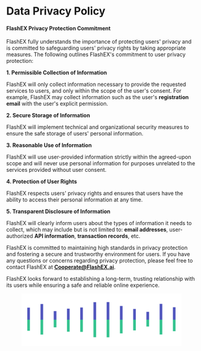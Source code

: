 # Data Privacy Policy

#### FlashEX Privacy Protection Commitment

FlashEX fully understands the importance of protecting users' privacy and is committed to safeguarding users' privacy rights by taking appropriate measures. The following outlines FlashEX's commitment to user privacy protection:

**1. Permissible Collection of Information**

FlashEX will only collect information necessary to provide the requested services to users, and only within the scope of the user's consent. For example, FlashEX may collect information such as the user's **registration email** with the user's explicit permission.

**2. Secure Storage of Information**

FlashEX will implement technical and organizational security measures to ensure the safe storage of users' personal information.

**3. Reasonable Use of Information**

FlashEX will use user-provided information strictly within the agreed-upon scope and will never use personal information for purposes unrelated to the services provided without user consent.

**4. Protection of User Rights**

FlashEX respects users' privacy rights and ensures that users have the ability to access their personal information at any time.

**5. Transparent Disclosure of Information**

FlashEX will clearly inform users about the types of information it needs to collect, which may include but is not limited to: **email addresses**, user-authorized **API information**, **transaction records**, etc.

FlashEX is committed to maintaining high standards in privacy protection and fostering a secure and trustworthy environment for users. If you have any questions or concerns regarding privacy protection, please feel free to contact FlashEX at **Cooperate@FlashEX.ai**.

FlashEX looks forward to establishing a long-term, trusting relationship with its users while ensuring a safe and reliable online experience.

<figure><img src="../.gitbook/assets/Pagination (2).png" alt=""><figcaption></figcaption></figure>
